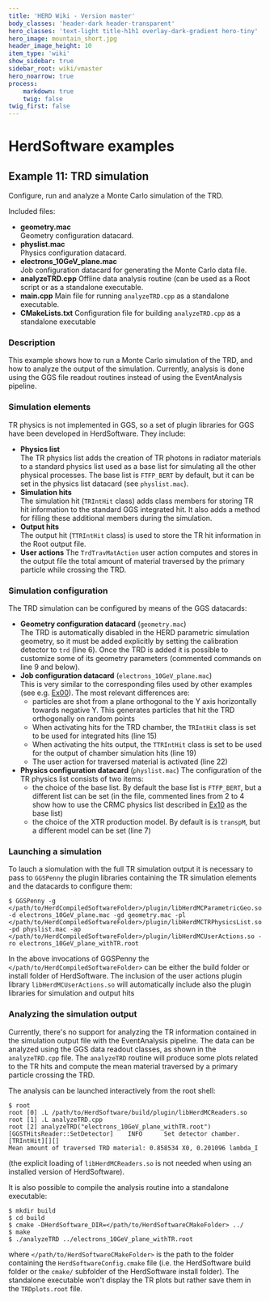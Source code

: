```yaml
---
title: 'HERD Wiki - Version master'
body_classes: 'header-dark header-transparent'
hero_classes: 'text-light title-h1h1 overlay-dark-gradient hero-tiny'
hero_image: mountain_short.jpg
header_image_height: 10
item_type: 'wiki'
show_sidebar: true
sidebar_root: wiki/vmaster
hero_noarrow: true
process:
    markdown: true
    twig: false
twig_first: false
---
```


#  HerdSoftware examples

## Example 11: TRD simulation

Configure, run and analyze a Monte Carlo simulation of the TRD.

Included files:
* **geometry.mac**  
  Geometry configuration datacard.
* **physlist.mac**  
  Physics configuration datacard.
* **electrons_10GeV_plane.mac**  
  Job configuration datacard for generating the Monte Carlo data file.
* **analyzeTRD.cpp**
  Offline data analysis routine (can be used as a Root script or as a standalone executable.
* **main.cpp**
  Main file for running `analyzeTRD.cpp` as a standalone executable.
* **CMakeLists.txt**
  Configuration file for building `analyzeTRD.cpp` as a standalone executable

### Description
This example shows how to run a Monte Carlo simulation of the TRD, and how to analyze the output of the simulation. Currently,
analysis is done using the GGS file readout routines instead of using the EventAnalysis pipeline.

### Simulation elements
TR physics is not implemented in GGS, so a set of plugin libraries for GGS have been developed in HerdSoftware. They include:
* **Physics list**    
  The TR physics list adds the creation of TR photons in radiator materials to a standard physics list used as a base list for
  simulating all the other physical processes. The base list is `FTFP_BERT` by default, but it can be set in the physics list
  datacard (see `physlist.mac`).
* **Simulation hits**  
  The simulation hit (`TRIntHit` class) adds class members for storing TR hit information to the standard GGS integrated hit.
  It also adds a method for filling these additional members during the simulation.
* **Output hits**  
  The output hit (`TTRIntHit` class) is used to store the TR hit information in the Root output file.
* **User actions**
  The `TrdTravMatAction` user action computes and stores in the output file the total amount of material traversed by the
  primary particle while crossing the TRD.
  
### Simulation configuration
The TRD simulation can be configured by means of the GGS datacards:
* **Geometry configuration datacard** (`geometry.mac`)  
  The TRD is automatically disabled in the HERD parametric simulation geometry, so it must be added explicitly by setting the
  calibration detector to `trd` (line 6). Once the TRD is added it is possible to customize some of its geometry parameters
  (commented commands on line 9 and below).  
* **Job configuration datacard** (`electrons_10GeV_plane.mac`)  
  This is very similar to the corresponding files used by other examples (see e.g. [Ex00](Ex00:-produce-MC.md)). The
  most relevant differences are:
    * particles are shot from a plane orthogonal to the Y axis horizontally towards negative Y. This generates particles that
    hit the TRD orthogonally on random points
    * When activating hits for the TRD chamber, the `TRIntHit` class is set to be used for integrated hits (line 15)  
    * When activating the hits output, the `TTRIntHit` class is set to be used for the output of chamber simulation hits (line 19)  
    * The user action for traversed material is activated (line 22)
* **Physics configuration datacard** (`physlist.mac`)
  The configuration of the TR physics list consists of two items:
    * the choice of the base list. By default the base list is `FTFP_BERT`, but a different list can be set (in the file, commented
    lines from 2 to 4 show how to use the CRMC physics list described in [Ex10](Ex10:-CRMC-hadronic-physics.md) as the
    base list)  
    * the choice of the XTR production model. By default is is `transpM`, but a different model can be set (line 7)
    
### Launching a simulation
To lauch a siomulation with the full TR simulation output it is necessary to pass to `GGSPenny` the plugin libraries containing the TR simulation
elements and the datacards to configure them:

```
$ GGSPenny -g </path/to/HerdCompiledSoftwareFolder>/plugin/libHerdMCParametricGeo.so -d electrons_10GeV_plane.mac -gd geometry.mac -pl </path/to/HerdCompiledSoftwareFolder>/plugin/libHerdMCTRPhysicsList.so -pd physlist.mac -ap </path/to/HerdCompiledSoftwareFolder>/plugin/libHerdMCUserActions.so -ro electrons_10GeV_plane_withTR.root
```

In the above invocations of GGSPenny the `</path/to/HerdCompiledSoftwareFolder>` can be either the build folder or install folder 
of HerdSoftware. The inclusion of the user actions plugin library `libHerdMCUserActions.so` will automatically include also the plugin
libraries for simulation and output hits 

### Analyzing the simulation output
Currently, there's no support for analyzing the TR information contained in the simulation output file with the EventAnalysis pipeline.
The data can be analyzed using the GGS data readout classes, as shown in the `analyzeTRD.cpp` file. The `analyzeTRD` routine will
produce some plots related to the TR hits and compute the mean material traversed by a primary particle crossing the TRD.

The analysis can be launched interactively from the root shell:

```
$ root
root [0] .L /path/to/HerdSoftware/build/plugin/libHerdMCReaders.so
root [1] .L analyzeTRD.cpp
root [2] analyzeTRD("electrons_10GeV_plane_withTR.root")
[GGSTHitsReader::SetDetector]    INFO      Set detector chamber.[TRIntHit][][]
Mean amount of traversed TRD material: 0.858534 X0, 0.201096 lambda_I
```

(the explicit loading of `libHerdMCReaders.so` is not needed when using an installed version of HerdSoftware).

It is also possible to compile the analysis routine into a standalone executable:

```
$ mkdir build
$ cd build
$ cmake -DHerdSoftware_DIR=</path/to/HerdSoftwareCMakeFolder> ../
$ make
$ ./analyzeTRD ../electrons_10GeV_plane_withTR.root
```

where `</path/to/HerdSoftwareCMakeFolder>` is the path to the folder containing the `HerdSoftwareConfig.cmake` file (i.e. the HerdSoftware
build folder or the `cmake/` subfolder of the HerdSoftware install folder). The standalone executable won't display the TR plots but rather
save them in the `TRDplots.root` file. 
